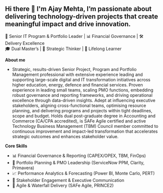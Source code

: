 ## Hi there 👋 I'm Ajay Mehta, I’m passionate about delivering technology-driven projects that create meaningful impact and drive innovation. 
💼 Senior IT Program & Portfolio Leader | 📊 Financial Governance | 🛠 Delivery Excellence  
🎓 Dual Master’s | 🧠 Strategic Thinker | 🌱 Lifelong Learner


**About me**
- Strategic, results-driven Senior Project, Program and Portfolio Management professional with extensive experience leading and supporting large-scale digital and IT transformation initiatives across higher education, energy, defence and financial services. Proven experience in leading small teams, scaling PMO functions, embedding robust governance and reporting frameworks, and driving operational excellence through data-driven insights. Adept at influencing executive stakeholders, aligning cross-functional teams, optimising resource planning, and delivering programs and projects within tight deadlines, scope and budget. Holds dual post-graduate degree in Accounting and Commerce (CA/CPA accredited), is SAFe Agile certified and active Technology Business Management (TBM) Council member committed to continuous improvement and impact-led transformation that accelerates strategic outcomes and enhances stakeholder value.

**Core Skills**
- 📊 Financial Governance & Reporting (CAPEX/OPEX, TBM, FinOps)
- 📁 Portfolio Planning & PMO Leadership (ServiceNow PPM, Clarity, Primavera)
- 📈 Performance Analytics & Forecasting (Power BI, Monte Carlo, PERT)
- 🤝 Stakeholder Engagement & Executive Communication
- 🔄 Agile & Waterfall Delivery (SAFe Agile, PRINCE2)


<!--
**ajaygmehta/ajaygmehta** is a ✨ _special_ ✨ repository because its `README.md` (this file) appears on your GitHub profile.

Here are some ideas to get you started:

- 🔭 I’m currently working on ...
- 🌱 I’m currently learning ...
- 👯 Open to collaboration on transformation, reporting, and operational learning
- 🤔 I’m looking for help with ...
- 💬 Ask me about ...
- 📫 How to reach me: ...
- 😄 Pronouns: ...
- ⚡ Fun fact: ...
-->
